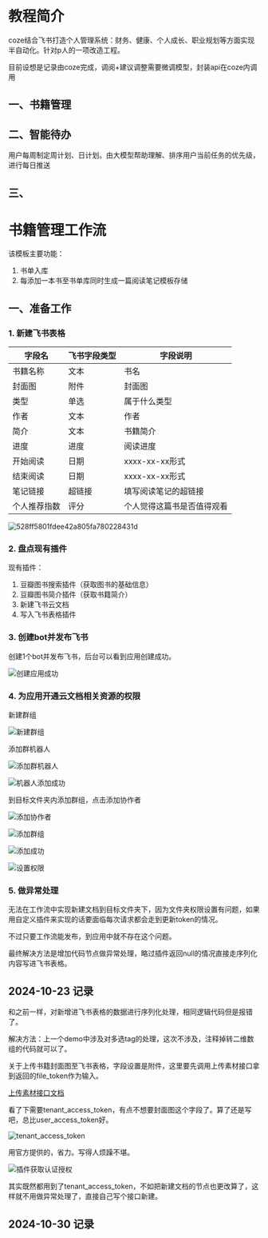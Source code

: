 # 教程简介

coze结合飞书打造个人管理系统：财务、健康、个人成长、职业规划等方面实现半自动化。针对p人的一项改造工程。

目前设想是记录由coze完成，调阅+建议调整需要微调模型，封装api在coze内调用

## 一、书籍管理

## 二、智能待办

用户每周制定周计划、日计划。由大模型帮助理解、排序用户当前任务的优先级，进行每日推送

## 三、

# 书籍管理工作流

该模板主要功能：

1. 书单入库
2. 每添加一本书至书单库同时生成一篇阅读笔记模板存储

## 一、准备工作

### 1. 新建飞书表格

| 字段名     | 飞书字段类型 | 字段说明                                                                 |
|------------|---------------|--------------------------------------------------------------------------|
| 书籍名称   | 文本        | 书名                                               |
| 封面图     | 附件        | 封面图                                         |
| 类型       | 单选        | 属于什么类型                              |
| 作者       | 文本        | 作者                              |
| 简介       | 文本         | 书籍简介              |
| 进度      | 进度         | 阅读进度        |
| 开始阅读   | 日期       | xxxx-xx-xx形式 |
| 结束阅读   | 日期       | xxxx-xx-xx形式 |
| 笔记链接     | 超链接   | 填写阅读笔记的超链接                              |
| 个人推荐指数   | 评分         | 个人觉得这篇书是否值得观看                   |

![528ff5801fdee42a805fa780228431d](https://github.com/user-attachments/assets/7cd3b6d6-e6fa-4889-aba9-1af93e9b5292)


### 2. 盘点现有插件

现有插件：

1. 豆瓣图书搜索插件（获取图书的基础信息）
2. 豆瓣图书简介插件（获取书籍简介）
3. 新建飞书云文档
4. 写入飞书表格插件

### 3. 创建bot并发布飞书

创建1个bot并发布飞书，后台可以看到应用创建成功。

![创建应用成功](https://github.com/user-attachments/assets/257e74b4-56ac-4805-8b46-cfed9079a183)

### 4. 为应用开通云文档相关资源的权限

新建群组

![新建群组](https://github.com/user-attachments/assets/da93f9f9-afa3-43b8-9400-b8f4a26f9b14)

添加群机器人

![添加群机器人](https://github.com/user-attachments/assets/e183d1c9-cdf6-4cbe-93e1-11ba04c35147)

![机器人添加成功](https://github.com/user-attachments/assets/e90e292c-514a-4b23-9fe6-dae936e0ed53)

到目标文件夹内添加群组，点击添加协作者

![添加协作者](https://github.com/user-attachments/assets/181df4f7-e7c4-4533-aec4-ce7a59f92d87)

![添加群组](https://github.com/user-attachments/assets/5c96563c-ec0c-4ad3-a7a8-c63c48395877)

![添加成功](https://github.com/user-attachments/assets/6aadab15-82a5-47b6-b2c4-1b1124c0876f)

![设置权限](https://github.com/user-attachments/assets/8050680a-87db-4ff7-99c9-eff85b2b4ca4)


### 5. 做异常处理

无法在工作流中实现新建文档到目标文件夹下，因为文件夹权限设置有问题，如果用自定义插件来实现的话要面临每次请求都会走到更新token的情况。

不过只要工作流能发布，到应用中就不存在这个问题。

最终解决方法是增加代码节点做异常处理，略过插件返回null的情况直接走序列化内容写进飞书表格。

## 2024-10-23 记录

和之前一样，对新增进飞书表格的数据进行序列化处理，相同逻辑代码但是报错了。

解决方法：上一个demo中涉及对多选tag的处理，这次不涉及，注释掉转二维数组的代码就可以了。

关于上传书籍封面图至飞书表格，字段设置是附件，这里要先调用上传素材接口拿到返回的file_token作为输入。

[上传素材接口文档](https://open.feishu.cn/document/server-docs/docs/drive-v1/media/upload_all?appId=cli_a78030a894f99013)

看了下需要tenant_access_token，有点不想要封面图这个字段了。算了还是写吧，总比user_access_token好。

![tenant_access_token](https://github.com/user-attachments/assets/d7c132d1-6053-4bb1-aad1-025adb3fdb20)

用官方提供的，省力。写得人烦躁不堪。

![插件获取认证授权](https://github.com/user-attachments/assets/01a4bb6b-c282-4095-a618-0e78dac2c92d)

其实既然都用到了tenant_access_token，不如把新建文档的节点也更改算了，这样就不用做异常处理了，直接自己写个接口新建。

## 2024-10-30 记录


